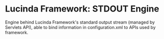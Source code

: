 # Lucinda Framework: STDOUT Engine

Engine behind Lucinda Framework's standard output stream (managed by Servlets API), able to bind information in configuration.xml to APIs used by framework. 
